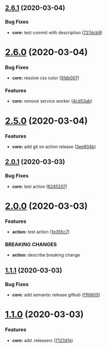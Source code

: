 ## [2.6.1](https://github.com/diogobiz/embed-youtube-stream/compare/v2.6.0...v2.6.1) (2020-03-04)


### Bug Fixes

* **core:** test commit with description ([727dcb9](https://github.com/diogobiz/embed-youtube-stream/commit/727dcb90df91082ad0c8d746d8a2619a7f7c3a8c))

# [2.6.0](https://github.com/diogobiz/embed-youtube-stream/compare/v2.5.0...v2.6.0) (2020-03-04)


### Bug Fixes

* **core:** resolve css color ([5fdb007](https://github.com/diogobiz/embed-youtube-stream/commit/5fdb0071773caf85156754ea82b214d547cf8355))


### Features

* **core:** remove service worker ([4cd53ab](https://github.com/diogobiz/embed-youtube-stream/commit/4cd53ab260088a1eab6c74f7d0ac86e4c86c29c6))

# [2.5.0](https://github.com/diogobiz/embed-youtube-stream/compare/v2.4.0...v2.5.0) (2020-03-04)


### Features

* **core:** add git on action release ([3ee804b](https://github.com/diogobiz/embed-youtube-stream/commit/3ee804ba20fb90f759b5877a57e87f8898f8cc37))

## [2.0.1](https://github.com/diogobiz/embed-youtube-stream/compare/v2.0.0...v2.0.1) (2020-03-03)


### Bug Fixes

* **core:** test action ([6245207](https://github.com/diogobiz/embed-youtube-stream/commit/6245207d617ffe752562fbbd318d1c53499062de))

# [2.0.0](https://github.com/diogobiz/embed-youtube-stream/compare/v1.1.1...v2.0.0) (2020-03-03)


### Features

* **action:** test action ([1e355c7](https://github.com/diogobiz/embed-youtube-stream/commit/1e355c77229087b77103815714b7c24d357095e6))


### BREAKING CHANGES

* **action:** describe breaking change

## [1.1.1](https://github.com/diogobiz/embed-youtube-stream/compare/v1.1.0...v1.1.1) (2020-03-03)


### Bug Fixes

* **core:** add semantic release github ([f1f6605](https://github.com/diogobiz/embed-youtube-stream/commit/f1f6605e5dceb9c33d768f079405a68ce22039e4))

# [1.1.0](https://github.com/diogobiz/embed-youtube-stream/compare/v1.0.0...v1.1.0) (2020-03-03)


### Features

* **core:** add .releaserc ([7127d7e](https://github.com/diogobiz/embed-youtube-stream/commit/7127d7e0e3d0cd99016c769333e693d42de8feed))
